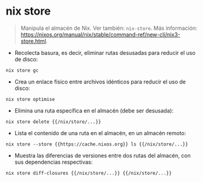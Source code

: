 # nix store

> Manipula el almacén de Nix.
> Ver también: `nix-store`.
> Más información: <https://nixos.org/manual/nix/stable/command-ref/new-cli/nix3-store.html>.

- Recolecta basura, es decir, eliminar rutas desusadas para reducir el uso de disco:

`nix store gc`

- Crea un enlace físico entre archivos idénticos para reducir el uso de disco:

`nix store optimise`

- Elimina una ruta específica en el almacén (debe ser desusada):

`nix store delete {{/nix/store/...}}`

- Lista el contenido de una ruta en el almacén, en un almacén remoto:

`nix store --store {{https://cache.nixos.org}} ls {{/nix/store/...}}`

- Muestra las diferencias de versiones entre dos rutas del almacén, con sus dependencias respectivas:

`nix store diff-closures {{/nix/store/...}} {{/nix/store/...}}`
